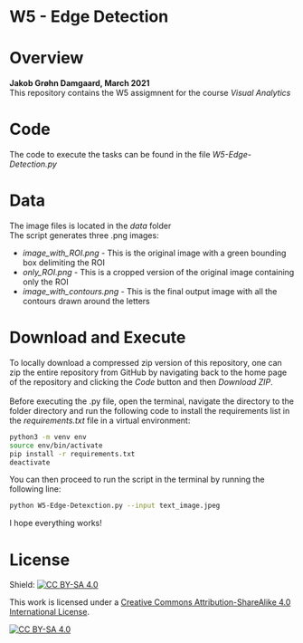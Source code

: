 # W5 - Edge Detection

# Overview 

**Jakob Grøhn Damgaard, March 2021** <br/>
This repository contains the W5 assigmnent for the course *Visual Analytics*

# Code
The code to execute the tasks can be found in the file *W5-Edge-Detection.py*<br/>

# Data
The image files is located in the *data* folder <br/>
The script generates three .png images:
<br>
   - *image_with_ROI.png* - This is the original image with a green bounding box delimiting the ROI <br>
   - *only_ROI.png* - This is a cropped version of the original image containing only the ROI
   - *image_with_contours.png* - This is the final output image with all the contours drawn around the letters

# Download and Execute
To locally download a compressed zip version of this repository, one can zip the entire repository from GitHub by navigating back to the home page of the repository and clicking the *Code* button and then *Download ZIP*. <br/>
<br>
Before executing the .py file, open the terminal, navigate the directory to the folder directory and run the following code to install the requirements list in the *requirements.txt* file in a virtual environment:
<br>
```bash
python3 -m venv env
source env/bin/activate
pip install -r requirements.txt
deactivate
```

You can then proceed to run the script in the terminal by running the following line: 

```bash
python W5-Edge-Detexction.py --input text_image.jpeg
```
I hope everything works! 

# License
Shield: [![CC BY-SA 4.0][cc-by-sa-shield]][cc-by-sa]

This work is licensed under a
[Creative Commons Attribution-ShareAlike 4.0 International License][cc-by-sa].

[![CC BY-SA 4.0][cc-by-sa-image]][cc-by-sa]

[cc-by-sa]: http://creativecommons.org/licenses/by-sa/4.0/
[cc-by-sa-image]: https://licensebuttons.net/l/by-sa/4.0/88x31.png
[cc-by-sa-shield]: https://img.shields.io/badge/License-CC%20BY--SA%204.0-lightgrey.svg

